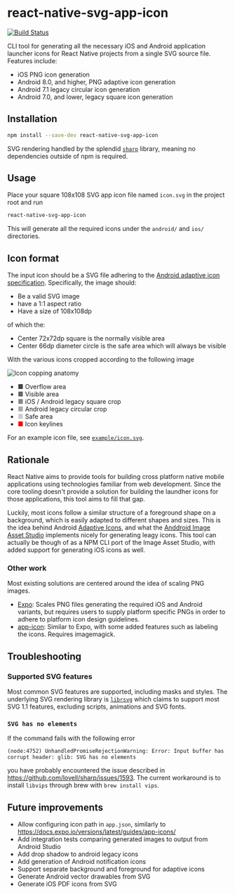 # react-native-svg-app-icon

[![Build Status](https://travis-ci.org/aeirola/react-native-svg-app-icon.svg?branch=master)](https://travis-ci.org/aeirola/react-native-svg-app-icon)

CLI tool for generating all the necessary iOS and Android application launcher icons for React Native projects from a single SVG source file. Features include:

- iOS PNG icon generation
- Android 8.0, and higher, PNG adaptive icon generation
- Android 7.1 legacy circular icon generation
- Android 7.0, and lower, legacy square icon generation

## Installation

```bash
npm install --save-dev react-native-svg-app-icon
```

SVG rendering handled by the splendid [`sharp`](https://github.com/lovell/sharp) library, meaning no dependencies outside of npm is required.

## Usage

Place your square 108x108 SVG app icon file named `icon.svg` in the project root and run

```bash
react-native-svg-app-icon
```

This will generate all the required icons under the `android/` and `ios/` directories.

## Icon format

The input icon should be a SVG file adhering to the [Android adaptive icon specification](https://developer.android.com/guide/practices/ui_guidelines/icon_design_adaptive). Specifically, the image should:

- Be a valid SVG image
- have a 1:1 aspect ratio
- Have a size of 108x108dp

of which the:

- Center 72x72dp square is the normally visible area
- Center 66dp diameter circle is the safe area which will always be visible

With the various icons cropped according to the following image

![Icon copping anatomy](cropping.svg)

- <span style="color: #444">&#9632;</span> Overflow area
- <span style="color: #666">&#9632;</span> Visible area
- <span style="color: #888">&#9632;</span> iOS / Android legacy square crop
- <span style="color: #AAA">&#9632;</span> Android legacy circular crop
- <span style="color: #CCC">&#9632;</span> Safe area
- <span style="color: #F00">&#9632;</span> Icon keylines

For an example icon file, see [`example/icon.svg`](example/icon.svg).

## Rationale

React Native aims to provide tools for building cross platform native mobile applications using technologies familiar from web development. Since the core tooling doesn't provide a solution for building the laundher icons for those applications, this tool aims to fill that gap.

Luckily, most icons follow a similar structure of a foreground shape on a background, which is easily adapted to different shapes and sizes. This is the idea behind Android [Adaptive Icons](https://developer.android.com/guide/practices/ui_guidelines/icon_design_adaptive), and what the [Anddroid Image Asset Studio](https://developer.android.com/studio/write/image-asset-studio) implements nicely for generating leagy icons. This tool can actually be though of as a NPM CLI port of the Image Asset Studio, with added support for generating iOS icons as well.

### Other work

Most existing solutions are centered around the idea of scaling PNG images.

- [Expo](https://docs.expo.io/versions/latest/guides/app-icons/): Scales PNG files generating the required iOS and Android variants, but requires users to supply platform specific PNGs in order to adhere to platform icon design guidelines.
- [app-icon](https://github.com/dwmkerr/app-icon): Similar to Expo, with some added features such as labeling the icons. Requires imagemagick.

## Troubleshooting

### Supported SVG features

Most common SVG features are supported, including masks and styles. The underlying SVG rendering library is [`librsvg`](https://developer.gnome.org/rsvg/stable/rsvg.html) which claims to support most SVG 1.1 features, excluding scripts, animations and SVG fonts.

### `SVG has no elements`

If the command fails with the following error

```
(node:4752) UnhandledPromiseRejectionWarning: Error: Input buffer has corrupt header: glib: SVG has no elements
```

you have probably encountered the issue described in https://github.com/lovell/sharp/issues/1593. The current workaround is to install `libvips` through brew with `brew install vips`.

## Future improvements

- Allow configuring icon path in `app.json`, similarly to https://docs.expo.io/versions/latest/guides/app-icons/
- Add integration tests comparing generated images to output from Android Studio
- Add drop shadow to android legacy icons
- Add generation of Android notification icons
- Support separate background and foreground for adaptive icons
- Generate Android vector drawables from SVG
- Generate iOS PDF icons from SVG
